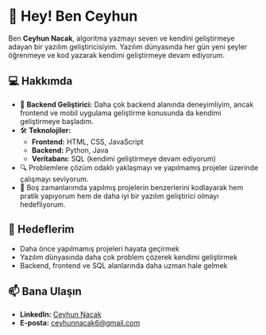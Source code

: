 # 👋 Hey! Ben Ceyhun  

Ben **Ceyhun Nacak**, algoritma yazmayı seven ve kendini geliştirmeye adayan bir yazılım geliştiricisiyim. Yazılım dünyasında her gün yeni şeyler öğrenmeye ve kod yazarak kendimi geliştirmeye devam ediyorum.  

## 💻 Hakkımda  

- 🌟 **Backend Geliştirici:** Daha çok backend alanında deneyimliyim, ancak frontend ve mobil uygulama geliştirme konusunda da kendimi geliştirmeye başladım.  
- 🛠️ **Teknolojiler:**  
  - **Frontend:** HTML, CSS, JavaScript  
  - **Backend:** Python, Java  
  - **Veritabanı:** SQL (kendimi geliştirmeye devam ediyorum)  
- 🔍 Problemlere çözüm odaklı yaklaşmayı ve yapılmamış projeler üzerinde çalışmayı seviyorum.  
- 🎯 Boş zamanlarımda yapılmış projelerin benzerlerini kodlayarak hem pratik yapıyorum hem de daha iyi bir yazılım geliştirici olmayı hedefliyorum.  

## 🚀 Hedeflerim  

- Daha önce yapılmamış projeleri hayata geçirmek  
- Yazılım dünyasında daha çok problem çözerek kendimi geliştirmek  
- Backend, frontend ve SQL alanlarında daha uzman hale gelmek  

## 📫 Bana Ulaşın  

- **LinkedIn:** [Ceyhun Nacak](https://linkedin.com/in/ceyhunnacak)  
- **E-posta:** ceyhunnacak6@gmail.com  
